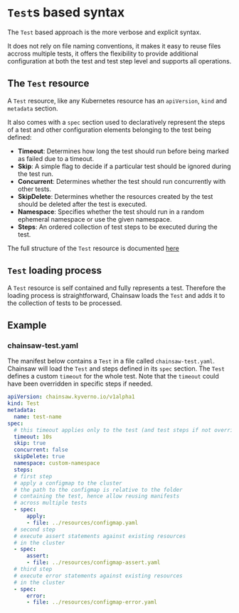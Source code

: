 # `Test`s based syntax

The `Test` based approach is the more verbose and explicit syntax.

It does not rely on file naming conventions, it makes it easy to reuse files accross multiple tests, it offers the flexibility to provide additional configuration at both the test and test step level and supports all operations.

## The `Test` resource

A `Test` resource, like any Kubernetes resource has an `apiVersion`, `kind` and `metadata` section.

It also comes with a `spec` section used to declaratively represent the steps of a test and other configuration elements belonging to the test being defined:

- **Timeout**: Determines how long the test should run before being marked as failed due to a timeout.
- **Skip**: A simple flag to decide if a particular test should be ignored during the test run.
- **Concurrent**: Determines whether the test should run concurrently with other tests.
- **SkipDelete**: Determines whether the resources created by the test should be deleted after the test is executed.
- **Namespace**: Specifies whether the test should run in a random ephemeral namespace or use the given namespace.
- **Steps**: An ordered collection of test steps to be executed during the test.

The full structure of the `Test` resource is documented [here](../apis/chainsaw.v1alpha1.md#chainsaw-kyverno-io-v1alpha1-Test)

## `Test` loading process

A `Test` resource is self contained and fully represents a test.
Therefore the loading process is straightforward, Chainsaw loads the `Test` and adds it to the collection of tests to be processed.

## Example

### chainsaw-test.yaml

The manifest below contains a `Test` in a file called `chainsaw-test.yaml`.
Chainsaw will load the `Test` and steps defined in its `spec` section.
The `Test` defines a custom `timeout` for the whole test.
Note that the `timeout` could have been overridden in specific steps if needed.

```yaml
apiVersion: chainsaw.kyverno.io/v1alpha1
kind: Test
metadata:
  name: test-name
spec:
  # this timeout applies only to the test (and test steps if not overridden)
  timeout: 10s
  skip: true
  concurrent: false
  skipDelete: true
  namespace: custom-namespace
  steps:
  # first step
  # apply a configmap to the cluster
  # the path to the configmap is relative to the folder
  # containing the test, hence allow reusing manifests
  # across multiple tests
  - spec:
      apply:
      - file: ../resources/configmap.yaml
  # second step
  # execute assert statements against existing resources
  # in the cluster
  - spec:
      assert:
      - file: ../resources/configmap-assert.yaml
  # third step
  # execute error statements against existing resources
  # in the cluster
  - spec:
      error:
      - file: ../resources/configmap-error.yaml
```
